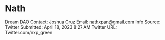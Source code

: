 # Nath

Dream DAO Contact: Joshua Cruz
Email: nathxpan@gmail.com
Info Source: Twitter
Submitted: April 18, 2023 8:27 AM
Twitter URL: Twitter.com/nxp_green
